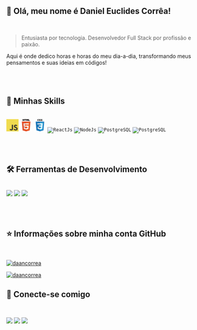 ## 💜 Olá, meu nome é <strong>Daniel Euclides Corrêa!</strong>
<br>

> Entusiasta por tecnologia. Desenvolvedor Full Stack por profissão e paixão.

Aqui é onde dedico horas e horas do meu dia-a-dia, transformando meus pensamentos e suas ideias em códigos!
<br>
<br>
<br>
<br>

## 🚀 Minhas Skills

<br>
<code><img height="32" src="https://raw.githubusercontent.com/github/explore/80688e429a7d4ef2fca1e82350fe8e3517d3494d/topics/javascript/javascript.png" alt="Javascript"/></code>
<code><img height="32" src="https://raw.githubusercontent.com/github/explore/80688e429a7d4ef2fca1e82350fe8e3517d3494d/topics/html/html.png" alt="HTML5"/></code>
<code><img height="32" src="https://raw.githubusercontent.com/github/explore/80688e429a7d4ef2fca1e82350fe8e3517d3494d/topics/css/css.png" alt="CSS"/></code>
<code><img height="32" src="https://dwglogo.com/wp-content/uploads/2017/09/1460px-React_logo.png" alt="ReactJs"/></code>
<code><img height="32" src="https://walde.co/wp-content/uploads/2016/09/nodejs_logo.png" alt="NodeJs"/></code>
<code><img height="32" src="https://dwglogo.com/wp-content/uploads/2017/09/1500px-Postgresql_logo.png" alt="PostgreSQL"/></code>
<code><img height="32" src="https://symbols.getvecta.com/stencil_73/35_adonisjs-icon.f7379b6649.svg" alt="PostgreSQL"/></code>


<br>
<br>
<br>
<br>

## 🛠️ Ferramentas de Desenvolvimento
<br>
<code><img height="42" src="https://images-wixmp-ed30a86b8c4ca887773594c2.wixmp.com/f/217d5ea0-623d-40b1-9b31-027b904a5f15/ddjrgww-846ce429-3b0d-4ad8-bf6d-ac52dfe48201.png?token=eyJ0eXAiOiJKV1QiLCJhbGciOiJIUzI1NiJ9.eyJzdWIiOiJ1cm46YXBwOjdlMGQxODg5ODIyNjQzNzNhNWYwZDQxNWVhMGQyNmUwIiwiaXNzIjoidXJuOmFwcDo3ZTBkMTg4OTgyMjY0MzczYTVmMGQ0MTVlYTBkMjZlMCIsIm9iaiI6W1t7InBhdGgiOiJcL2ZcLzIxN2Q1ZWEwLTYyM2QtNDBiMS05YjMxLTAyN2I5MDRhNWYxNVwvZGRqcmd3dy04NDZjZTQyOS0zYjBkLTRhZDgtYmY2ZC1hYzUyZGZlNDgyMDEucG5nIn1dXSwiYXVkIjpbInVybjpzZXJ2aWNlOmZpbGUuZG93bmxvYWQiXX0.G0SE64OMLNEGI8vXb21JRl13RMfER1VP8Kh2Ig3oJaQ"></code>
<code><img height="42" src="https://images-wixmp-ed30a86b8c4ca887773594c2.wixmp.com/f/0f9487e6-12d5-4e90-ada7-af136315b083/dcp7pgo-cb74cb7c-83bf-483c-8756-ada463533963.png?token=eyJ0eXAiOiJKV1QiLCJhbGciOiJIUzI1NiJ9.eyJzdWIiOiJ1cm46YXBwOjdlMGQxODg5ODIyNjQzNzNhNWYwZDQxNWVhMGQyNmUwIiwiaXNzIjoidXJuOmFwcDo3ZTBkMTg4OTgyMjY0MzczYTVmMGQ0MTVlYTBkMjZlMCIsIm9iaiI6W1t7InBhdGgiOiJcL2ZcLzBmOTQ4N2U2LTEyZDUtNGU5MC1hZGE3LWFmMTM2MzE1YjA4M1wvZGNwN3Bnby1jYjc0Y2I3Yy04M2JmLTQ4M2MtODc1Ni1hZGE0NjM1MzM5NjMucG5nIn1dXSwiYXVkIjpbInVybjpzZXJ2aWNlOmZpbGUuZG93bmxvYWQiXX0.TAglFEmZjJD-sbTce9rDwq7f5MRYhICZY1u4yeIBmNg"></code>
<code><img height="42" src="https://cdn.iconscout.com/icon/free/png-512/figma-682083.png"></code>

<br>
<br>
<br>
<br>

## ⭐ Informações sobre minha conta GitHub
<br>

[![daancorrea](https://github-readme-stats.vercel.app/api?username=daancorrea&theme=dracula)](https://github.com/daancorrea/) 
<br>

[![daancorrea](https://github-readme-stats.vercel.app/api/top-langs/?username=daancorrea&hide=html&layout=compact&theme=dracula)](https://github.com/daancorrea/)

## 🔗 Conecte-se comigo

<br>

<a href="https://www.instagram.com/edancorrea" alt="instagram" target="_blank"><img height="32" src="https://image.flaticon.com/icons/png/512/174/174855.png"></a>
<a href="https://www.linkedin.com/in/daniel-correa-4924951b4/" alt="linkedin" target="_blank"><img height="32" src="https://image.flaticon.com/icons/png/512/3536/3536505.png"></a>
<a href="https://www.youtube.com/channel/UCytQZ58bYkpz6y9tL1zymPw" alt="youtube" target="_blank"><img height="32" src="https://image.flaticon.com/icons/png/512/3938/3938026.png"></a>
